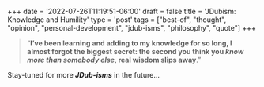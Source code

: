 +++
date = '2022-07-26T11:19:51-06:00'
draft = false
title = 'JDubism&#58; Knowledge and Humility'
type = 'post'
tags = ["best-of", "thought", "opinion", "personal-development", "jdub-isms", "philosophy", "quote"]
+++

> “**I’ve been learning and adding to my knowledge for so long, I almost forgot the biggest secret: the second you think you *know more than somebody else*, real wisdom slips away**.”

Stay-tuned for more ***JDub-isms*** in the future...